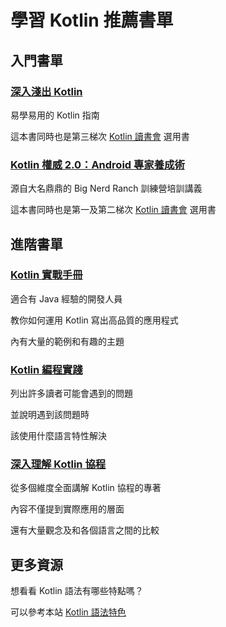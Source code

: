 # 學習 Kotlin 推薦書單

## 入門書單

### [深入淺出 Kotlin](https://www.tenlong.com.tw/products/9789865021870)

易學易用的 Kotlin 指南

這本書同時也是第三梯次 [Kotlin 讀書會](https://tw.kotlin.tips/study-jams/) 選用書

### [Kotlin 權威 2.0：Android 專家養成術](https://www.tenlong.com.tw/products/9789864344796)

源自大名鼎鼎的 Big Nerd Ranch 訓練營培訓講義

這本書同時也是第一及第二梯次 [Kotlin 讀書會](https://tw.kotlin.tips/study-jams/) 選用書

## 進階書單

### [Kotlin 實戰手冊](https://www.tenlong.com.tw/products/9789864768592)

適合有 Java 經驗的開發人員

教你如何運用 Kotlin 寫出高品質的應用程式

內有大量的範例和有趣的主題

### [Kotlin 編程實踐](https://www.tenlong.com.tw/products/9787111659624)

列出許多讀者可能會遇到的問題

並說明遇到該問題時

該使用什麼語言特性解決

### [深入理解 Kotlin 協程](https://www.tenlong.com.tw/products/9787111655916)

從多個維度全面講解 Kotlin 協程的專著

內容不僅提到實際應用的層面

還有大量觀念及和各個語言之間的比較

## 更多資源

想看看 Kotlin 語法有哪些特點嗎？

可以參考本站 [Kotlin 語法特色](kotlin-syntax.md)
